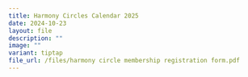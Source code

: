```yaml
---
title: Harmony Circles Calendar 2025
date: 2024-10-23
layout: file
description: ""
image: ""
variant: tiptap
file_url: /files/harmony circle membership registration form.pdf
---
```


